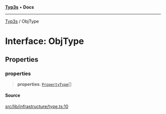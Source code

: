 [**Typ3s**](../README.md) • **Docs**

***

[Typ3s](../README.md) / ObjType

# Interface: ObjType

## Properties

### properties

> **properties**: [`PropertyType`](PropertyType.md)[]

#### Source

[src/lib/infrastructure/type.ts:10](https://github.com/data7expressions/typ3s/blob/0f522cb/src/lib/infrastructure/type.ts#L10)
